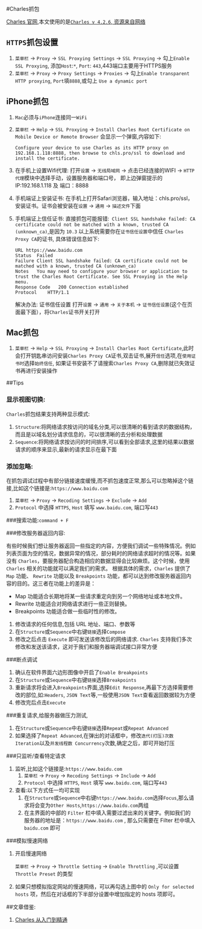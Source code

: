 #Charles抓包

[Charles 官网](https://www.charlesproxy.com),本文使用的是[`Charles v 4.2.6`, 资源来自网络](https://www.waitsun.com/charles-4-2-6.html)

## `HTTPS`抓包设置
 1. `菜单栏` -> `Proxy` -> `SSL Proxying Settings` -> `SSL Proxying` -> 勾上`Enable SSL Proxying`, 添加`Host`:`*`, `Port`: `443`,443端口主要用于HTTPS服务
 2. `菜单栏` -> `Proxy` -> `Proxy Settings` -> `Proxies` -> 勾上`Enable transparent HTTP proxying`, `Port`填`8888`,或勾上 `Use a dynamic port`
 
## iPhone抓包

1. `Mac`必须与`iPhone`连接同一`WiFi`
2. `菜单栏` -> `Help` -> `SSL Proxying` -> `Install Charles Root Certificate on Mobile Device or Remote Browser` 会显示一个弹窗,内容如下:

    ```
    Configure your device to use Charles as its HTTP proxy on 192.168.1.118:8888, then browse to chls.pro/ssl to download and install the certificate.
    ```
3. 在手机上设置Wifi代理:
    打开`设置` -> `无线局域网` -> 点击已经连接的WIFI -> `HTTP 代理`模块中选择手动，设置服务器和端口号， 即上边弹窗提示的IP:192.168.1.118 及 端口：8888
4. 手机端证上安装证书:
    在手机上打开Safari浏览器，输入地址：chls.pro/ssl， 安装证书。证书会被安装在`设置` -> `通用` -> `描述文件`下面
5. 手机端证上信任证书:
    直接抓包可能报错:` Client SSL handshake failed: CA certificate could not be matched with a known, trusted CA (unknown_ca)`,是因为 `10.3` 以上系统需要你在`证书信任设置`中信任 `Charles Proxy CA`的证书, 具体错误信息如下:

    ```
    URL https://www.baidu.com
    Status  Failed
    Failure Client SSL handshake failed: CA certificate could not be matched with a known, trusted CA (unknown_ca)
    Notes   You may need to configure your browser or application to trust the Charles Root Certificate. See SSL Proxying in the Help menu.
    Response Code   200 Connection established
    Protocol    HTTP/1.1
    ```
    解决办法: 证书信任设置
    打开`设置` -> `通用` -> `关于本机` -> `证书信任设置`(这个在页面最下面），将`Charles`证书开关打开

## Mac抓包
1. `菜单栏` -> `Help` -> `SSL Proxying` -> `Install Charles Root Certificate`,此时会打开钥匙串访问安装`Charles Proxy CA`证书,双击证书,展开`信任`选项,在`使用证书时`选择`始终信任`, 如果证书安装不了请搜索`Charles Proxy CA`,删除就已失效证书再进行安装操作

##Tips
### 显示视图切换:

`Charles`抓包结果支持两种显示模式:

1. `Structure`:将网络请求按访问的域名分类,可以很清晰的看到请求的数据结构，而且是以域名划分请求信息的，可以很清晰的去分析和处理数据
2. `Sequence`:将网络请求按访问的时间排序,可以看到全部请求,这里的结果以数据请求的顺序来显示,最新的请求显示在最下面
    
### 添加忽略:
在抓包调试过程中有部分链接速度缓慢,而不抓包速度正常,那么可以忽略掉这个链接,比如这个链接是:`https://www.baidu.com`

1. `菜单栏` -> `Proxy` -> `Recoding Settings` -> `Exclude` -> `Add`
2. `Protocol` 中选择 `HTTPS`, `Host` 填写 `www.baidu.com`, 端口写`443`
    
###搜索功能:`command + F`

###修改服务器返回内容:

有些时候我们想让服务器返回一些指定的内容，方便我们调试一些特殊情况。例如列表页面为空的情况，数据异常的情况，部分耗时的网络请求超时的情况等。如果没有 `Charles`，要服务器配合构造相应的数据显得会比较麻烦。这个时候，使用 `Charles` 相关的功能就可以满足我们的需求。
根据具体的需求，`Charles` 提供了 `Map` 功能、 `Rewrite` 功能以及 `Breakpoints` 功能，都可以达到修改服务器返回内容的目的。这三者在功能上的差异是：

* Map 功能适合长期地将某一些请求重定向到另一个网络地址或本地文件。
* Rewrite 功能适合对网络请求进行一些正则替换。
* Breakpoints 功能适合做一些临时性的修改。

1. 修改请求的任何信息,包括 URL 地址、端口、参数等
1. 在`Structure`或`Sequence`中右键`链接`选择`Compose`
2. 修改之后点击 `Execute` 即可发送该修改后的网络请求. `Charles` 支持我们多次修改和发送该请求，这对于我们和服务器端调试接口非常方便
        
###断点调试
1. 确认在软件界面六边形图像中开启了`Enable Breakpoints`
2. 在`Structure`或`Sequence`中右键`链接`选择`Breakpoints`
3. 重新请求将会进入`Breakpoints`界面,选择`Edit Response`,再最下方选择需要修改的部位,如:`Headers`, `JSON Text`等,一般使用`JSON Text`查看返回数据较为方便
4. 修改完后点击`Execute`

###重复请求,给服务器做压力测试,
1. 在`Structure`或`Sequence`中右键`链接`选择`Repeat`或`Repeat Advanced`
2. 如果选择了`Repeat Advanced`,在弹出的对话框中，修改`迭代(打压)次数 Iteration`以及`并发线程数 Concurrency`次数,确定之后，即可开始打压
    
###只监听/查看特定请求
1. 监听,比如这个链接是:`https://www.baidu.com`
    1. `菜单栏` -> `Proxy` -> `Recoding Settings` -> `Include` -> `Add`
    2.  `Protocol` 中选择 `HTTPS`, `Host` 填写 `www.baidu.com`, 端口写`443`
2. 查看:以下方式任一均可实现
    1. 在`Structure`或`Sequence`中右键`https://www.baidu.com`选择`Focus`,那么请求将会变为`Other Hosts`,`https://www.baidu.com`两组
    2. 在主界面的中部的 `Filter` 栏中填入需要过滤出来的关键字。例如我们的服务器的地址是：`https://www.baidu.com` , 那么只需要在 Filter 栏中填入 `baidu.com` 即可
    
###模拟慢速网络
1. 开启慢速网络
    
    `菜单栏` -> `Proxy` -> `Throttle Setting` -> `Enable Throttling` ,可以设置 `Throttle Preset` 的类型
2. 如果只想模拟指定网站的慢速网络，可以再勾选上图中的 `Only for selected hosts` 项，然后在对话框的下半部分设置中增加指定的 hosts 项即可。


##文章借鉴:

1. [Charles 从入门到精通](http://blog.devtang.com/2015/11/14/charles-introduction/)